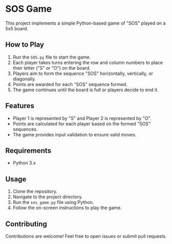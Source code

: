 # SOS Game

This project implements a simple Python-based game of "SOS" played on a 5x5 board.

## How to Play

1. Run the `SOS.py` file to start the game.
2. Each player takes turns entering the row and column numbers to place their letter ("S" or "O") on the board.
3. Players aim to form the sequence "SOS" horizontally, vertically, or diagonally.
4. Points are awarded for each "SOS" sequence formed.
5. The game continues until the board is full or players decide to end it.

## Features

- Player 1 is represented by "S" and Player 2 is represented by "O".
- Points are calculated for each player based on the formed "SOS" sequences.
- The game provides input validation to ensure valid moves.

## Requirements

- Python 3.x

## Usage

1. Clone the repository.
2. Navigate to the project directory.
3. Run the `sos_game.py` file using Python.
4. Follow the on-screen instructions to play the game.

## Contributing

Contributions are welcome! Feel free to open issues or submit pull requests.
